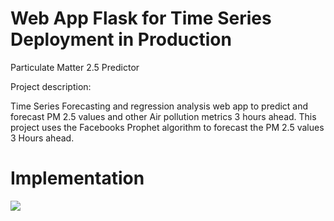 # Web App Flask for Time Series Deployment in Production

Particulate Matter 2.5 Predictor


Project description:

Time Series Forecasting and regression analysis web app to predict and forecast PM 2.5 values and other Air pollution metrics 3 hours ahead.
This project uses the Facebooks Prophet algorithm to forecast the PM 2.5 values 3 Hours ahead.

# Implementation
![](TimeSeries.gif)
